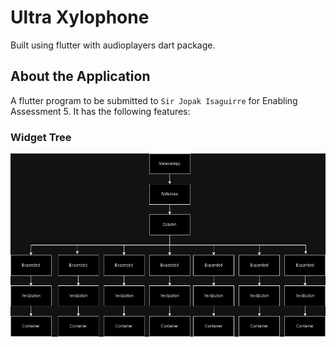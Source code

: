 # Ultra Xylophone

Built using flutter with audioplayers dart package.


## About the Application

A flutter program to be submitted to `Sir Jopak Isaguirre` for Enabling Assessment 5. It has the following features:

### Widget Tree

![widget tree](https://github.com/TheSciCoder3000/ultra-xylophone/blob/main/widget_tree/Xylophone.jpg?raw=true)